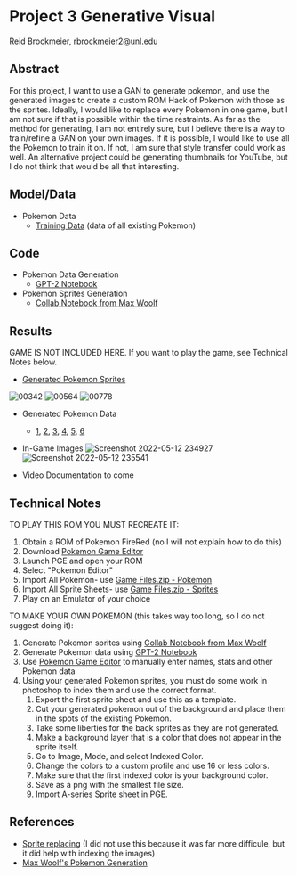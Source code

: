 # Project 3 Generative Visual

Reid Brockmeier, rbrockmeier2@unl.edu

## Abstract

For this project, I want to use a GAN to generate pokemon, and use the generated images to create a custom ROM Hack of Pokemon with those as the sprites. Ideally, I would like to replace every Pokemon in one game, but I am not sure if that is possible within the time restraints. As far as the method for generating, I am not entirely sure, but I believe there is a way to train/refine a GAN on your own images. If it is possible, I would like to use all the Pokemon to train it on. If not, I am sure that style transfer could work as well. An alternative project could be generating thumbnails for YouTube, but I do not think that would be all that interesting.

## Model/Data

- Pokemon Data
  - [Training Data](https://github.com/unl-ml-art/generative-visual-ReidDotO/blob/master/Pokemon%20Data/pokemon%20(1).txt) (data of all existing Pokemon)

## Code

- Pokemon Data Generation
  - [GPT-2 Notebook](https://github.com/unl-ml-art/generative-visual-ReidDotO/blob/master/Pokemon%20Data/gpt2-generate-finetune.ipynb)
- Pokemon Sprites Generation
  - [Collab Notebook from Max Woolf](https://colab.research.google.com/drive/1A3t2gQofQGeXo5z1BAr1zqYaqVg3czKd?usp=sharing)

## Results

GAME IS NOT INCLUDED HERE. If you want to play the game, see Technical Notes below.

- [Generated Pokemon Sprites](https://drive.google.com/drive/folders/1j32kMClGtk_8aHEY-FDXFY4Y1dxdqFOg?usp=sharing)

![00342](https://user-images.githubusercontent.com/83422507/168212248-604d1cf5-93f0-459d-a2b7-44252061a7b1.png)
![00564](https://user-images.githubusercontent.com/83422507/168212266-6484e0df-f25f-4bfb-9b75-bfe35ace6101.png)
![00778](https://user-images.githubusercontent.com/83422507/168212496-5da62ffd-aaeb-4c47-9673-e7c9169e9c10.png)

- Generated Pokemon Data
  - [1](https://github.com/unl-ml-art/generative-visual-ReidDotO/blob/master/Pokemon%20Data/generated_pokemon%20(1).txt), [2](https://github.com/unl-ml-art/generative-visual-ReidDotO/blob/master/Pokemon%20Data/generated_pokemon2%20(1).txt), [3](https://github.com/unl-ml-art/generative-visual-ReidDotO/blob/master/Pokemon%20Data/generated_pokemon3%20(1).txt), [4](https://github.com/unl-ml-art/generative-visual-ReidDotO/blob/master/Pokemon%20Data/generated_pokemon4%20(1).txt), [5](https://github.com/unl-ml-art/generative-visual-ReidDotO/blob/master/Pokemon%20Data/generated_pokemon5%20(1).txt), [6](https://github.com/unl-ml-art/generative-visual-ReidDotO/blob/master/Pokemon%20Data/generated_pokemon6%20(1).txt)

- In-Game Images
![Screenshot 2022-05-12 234927](https://user-images.githubusercontent.com/83422507/168213356-875a961e-f030-41df-a4ea-57775ff55a8b.png)
![Screenshot 2022-05-12 235541](https://user-images.githubusercontent.com/83422507/168213835-5f056db3-cda6-4f82-aaf2-1ee305bea87c.png)


- Video Documentation to come

## Technical Notes

TO PLAY THIS ROM YOU MUST RECREATE IT:
1. Obtain a ROM of Pokemon FireRed (no I will not explain how to do this)
2. Download [Pokemon Game Editor](https://github.com/Gamer2020/PokemonGameEditor/releases)
3. Launch PGE and open your ROM
4. Select "Pokemon Editor"
5. Import All Pokemon- use [Game Files.zip - Pokemon](https://github.com/unl-ml-art/generative-visual-ReidDotO/blob/master/Game%20Files.zip)
6. Import All Sprite Sheets- use [Game Files.zip - Sprites](https://github.com/unl-ml-art/generative-visual-ReidDotO/blob/master/Game%20Files.zip)
7. Play on an Emulator of your choice

TO MAKE YOUR OWN POKEMON (this takes way too long, so I do not suggest doing it):
1. Generate Pokemon sprites using [Collab Notebook from Max Woolf](https://colab.research.google.com/drive/1A3t2gQofQGeXo5z1BAr1zqYaqVg3czKd?usp=sharing)
2. Generate Pokemon data using [GPT-2 Notebook](https://github.com/unl-ml-art/generative-visual-ReidDotO/blob/master/Pokemon%20Data/gpt2-generate-finetune.ipynb)
3. Use [Pokemon Game Editor](https://github.com/Gamer2020/PokemonGameEditor/releases) to manually enter names, stats and other Pokemon data
4. Using your generated Pokemon sprites, you must do some work in photoshop to index them and use the correct format.
   1. Export the first sprite sheet and use this as a template.
   2. Cut your generated pokemon out of the background and place them in the spots of the existing Pokemon.
   3. Take some liberties for the back sprites as they are not generated.
   4. Make a background layer that is a color that does not appear in the sprite itself.
   5. Go to Image, Mode, and select Indexed Color.
   6. Change the colors to a custom profile and use 16 or less colors.
   7. Make sure that the first indexed color is your background color.
   8. Save as a png with the smallest file size.
   9. Import A-series Sprite sheet in PGE.



## References

- [Sprite replacing](https://www.pokecommunity.com/showthread.php?t=208837) (I did not use this because it was far more difficule, but it did help with indexing the images)
- [Max Woolf's Pokemon Generation](https://github.com/minimaxir/ai-generated-pokemon-rudalle)
